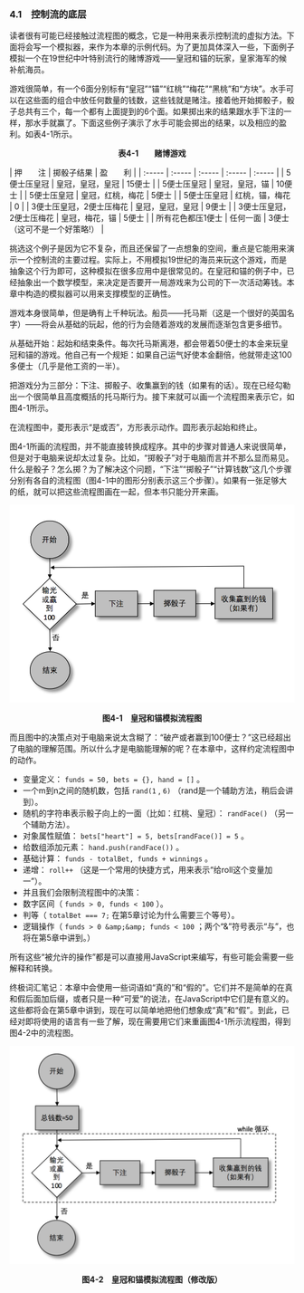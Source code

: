 ### 4.1　控制流的底层

读者很有可能已经接触过流程图的概念，它是一种用来表示控制流的虚拟方法。下面将会写一个模拟器，来作为本章的示例代码。为了更加具体深入一些，下面例子模拟一个在19世纪中叶特别流行的赌博游戏——皇冠和锚的玩家，皇家海军的候补航海员。

游戏很简单，有一个6面分别标有“皇冠”“锚”“红桃”“梅花”“黑桃”和“方块”。水手可以在这些面的组合中放任何数量的钱数，这些钱就是赌注。接着他开始掷骰子，骰子总共有三个，每一个都有上面提到的6个面。如果掷出来的结果跟水手下注的一样，那水手就赢了。下面这些例子演示了水手可能会掷出的结果，以及相应的盈利。如表4-1所示。

<center class="my_markdown"><b class="my_markdown">表4-1　　赌博游戏</b></center>

| 押　　注 | 掷骰子结果 | 盈　　利 |
| :-----  | :-----  | :-----  | :-----  | :-----  |
| 5便士压皇冠 | 皇冠，皇冠，皇冠 | 15便士 |
| 5便士压皇冠 | 皇冠，皇冠，锚 | 10便士 |
| 5便士压皇冠 | 皇冠，红桃，梅花 | 5便士 |
| 5便士压皇冠 | 红桃，锚，梅花 | 0 |
| 3便士压皇冠，2便士压梅花 | 皇冠，皇冠，皇冠 | 9便士 |
| 3便士压皇冠，2便士压梅花 | 皇冠，梅花，锚 | 5便士 |
| 所有花色都压1便士 | 任何一面 | 3便士（这可不是一个好策略!） |

挑选这个例子是因为它不复杂，而且还保留了一点想象的空间，重点是它能用来演示一个控制流的主要过程。实际上，不用模拟19世纪的海员来玩这个游戏，而是抽象这个行为即可，这种模拟在很多应用中是很常见的。在皇冠和锚的例子中，已经抽象出一个数学模型，来决定是否要开一局游戏来为公司的下一次活动筹钱。本章中构造的模拟器可以用来支撑模型的正确性。

游戏本身很简单，但是确有上千种玩法。船员——托马斯（这是一个很好的英国名字）——将会从基础的玩起，他的行为会随着游戏的发展而逐渐包含更多细节。

从基础开始：起始和结束条件。每次托马斯离港，都会带着50便士的本金来玩皇冠和锚的游戏。他自己有一个规矩：如果自己运气好使本金翻倍，他就带走这100多便士（几乎是他工资的一半）。

把游戏分为三部分：下注、掷骰子、收集赢到的钱（如果有的话）。现在已经勾勒出一个很简单且高度概括的托马斯行为。接下来就可以画一个流程图来表示它，如图4-1所示。

在流程图中，菱形表示“是或否”，方形表示动作。圆形表示起始和终止。

图4-1所画的流程图，并不能直接转换成程序。其中的步骤对普通人来说很简单，但是对于电脑来说却太过复杂。比如，“掷骰子”对于电脑而言并不那么显而易见。什么是骰子？怎么掷？为了解决这个问题，“下注”“掷骰子”“计算钱数”这几个步骤分别有各自的流程图（图4-1中的图形分别表示这三个步骤）。如果有一张足够大的纸，就可以把这些流程图画在一起，但本书只能分开来画。

![8.png](../images/8.png)
<center class="my_markdown"><b class="my_markdown">图4-1　皇冠和锚模拟流程图</b></center>

而且图中的决策点对于电脑来说太含糊了：“破产或者赢到100便士？”这已经超出了电脑的理解范围。所以什么才是电脑能理解的呢？在本章中，这样约定流程图中的动作。

+ 变量定义： `funds = 50, bets = {}, hand = []` 。
+ 一个m到n之间的随机数，包括 `rand(1` , `6)` （rand是一个辅助方法，稍后会讲到）。
+ 随机的字符串表示骰子向上的一面（比如：红桃、皇冠）： `randFace()` （另一个辅助方法）。
+ 对象属性赋值： `bets["heart"] = 5, bets[randFace()] = 5` 。
+ 给数组添加元素： `hand.push(randFace())` 。
+ 基础计算： `funds - totalBet, funds + winnings` 。
+ 递增： `roll++` （这是一个常用的快捷方式，用来表示“给roll这个变量加一”）。
+ 并且我们会限制流程图中的决策：
+ 数字区间（ `funds > 0, funds < 100` ）。
+ 判等（ `totalBet === 7;`  在第5章讨论为什么需要三个等号）。
+ 逻辑操作（ `funds > 0 &amp;&amp; funds < 100` ；两个“&”符号表示“与”，也将在第5章中讲到。）

所有这些“被允许的操作”都是可以直接用JavaScript来编写，有些可能会需要一些解释和转换。

终极词汇笔记：本章中会使用一些词语如“真的”和“假的”。它们并不是简单的在真和假后面加后缀，或者只是一种“可爱”的说法，在JavaScript中它们是有意义的。这些都将会在第5章中讲到，现在可以简单地把他们想象成“真”和“假”。到此，已经对即将使用的语言有一些了解，现在需要用它们来重画图4-1所示流程图，得到图4-2中的流程图。

![9.png](../images/9.png)
<center class="my_markdown"><b class="my_markdown">图4-2　皇冠和锚模拟流程图（修改版）</b></center>

